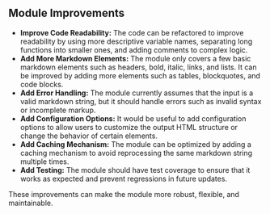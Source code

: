 ## Module Improvements

- **Improve Code Readability:** The code can be refactored to improve readability by using more descriptive variable names, separating long functions into smaller ones, and adding comments to complex logic.
- **Add More Markdown Elements:** The module only covers a few basic markdown elements such as headers, bold, italic, links, and lists. It can be improved by adding more elements such as tables, blockquotes, and code blocks.
- **Add Error Handling:** The module currently assumes that the input is a valid markdown string, but it should handle errors such as invalid syntax or incomplete markup.
- **Add Configuration Options:** It would be useful to add configuration options to allow users to customize the output HTML structure or change the behavior of certain elements.
- **Add Caching Mechanism:** The module can be optimized by adding a caching mechanism to avoid reprocessing the same markdown string multiple times.
- **Add Testing:** The module should have test coverage to ensure that it works as expected and prevent regressions in future updates. 

These improvements can make the module more robust, flexible, and maintainable.